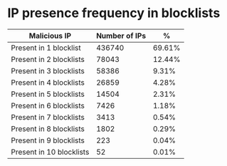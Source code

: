 # IP presence frequency in blocklists
| Malicious IP | Number of IPs | % |
|----|----|----|
| Present in 1 blocklist | 436740 | 69.61% |
| Present in 2 blocklists | 78043 | 12.44% |
| Present in 3 blocklists | 58386 | 9.31% |
| Present in 4 blocklists | 26859 | 4.28% |
| Present in 5 blocklists | 14504 | 2.31% |
| Present in 6 blocklists | 7426 | 1.18% |
| Present in 7 blocklists | 3413 | 0.54% |
| Present in 8 blocklists | 1802 | 0.29% |
| Present in 9 blocklists | 223 | 0.04% |
| Present in 10 blocklists | 52 | 0.01% |
